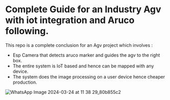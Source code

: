 # Complete Guide for an Industry Agv with iot integration and Aruco following.

This repo is a complete conclusion for an Agv project which involves :

* Esp Camera that detects aruco marker and guides the agv to the right box. 
* The entire system is IoT based and hence can be mapped with any device. 
* The system does the image processing on a user device hence cheaper production. 

![WhatsApp Image 2024-03-24 at 11 38 29_80b855c2](https://github.com/user-attachments/assets/f5a821f5-9c6f-4ace-917d-063c4a5a4b36)
